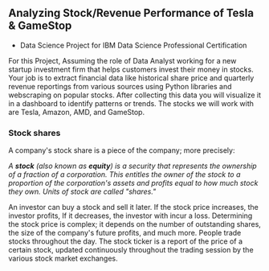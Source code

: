 ## Analyzing Stock/Revenue Performance of Tesla & GameStop
- Data Science Project for IBM Data Science Professional Certification

For this Project, Assuming the role of Data Analyst working for a new startup investment firm that helps customers invest their money in stocks. Your job is to extract financial data like historical share price and quarterly revenue reportings from various sources using Python libraries and webscraping on popular stocks. After collecting this data you will visualize it in a dashboard to identify patterns or trends. The stocks we will work with are Tesla, Amazon, AMD, and GameStop.

### Stock shares
A company's stock share is a piece of the company; more precisely:

<i> A <b>stock</b> (also known as <b>equity</b>) is a security that represents the ownership of a fraction of a corporation. This entitles the owner of the stock to a proportion of the corporation's assets and profits equal to how much stock they own. Units of stock are called "shares." </i>

An investor can buy a stock and sell it later. If the stock price increases, the investor profits, If it decreases,
the investor with incur a loss.  Determining the stock price is complex; it depends on the number of outstanding shares, the size of the company's future profits, and much more. People trade stocks throughout the day. The stock ticker is a report of the price of a certain stock, updated continuously throughout the trading session by the various stock market exchanges.
